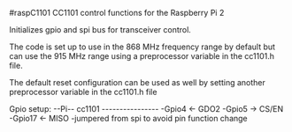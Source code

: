 #raspC1101
CC1101 control functions for the Raspberry Pi 2

Initializes gpio and spi bus for transceiver control.

The code is set up to use in the 868 MHz frequency range by default
but can use the 915 MHz range using a preprocessor variable in the cc1101.h file.

The default reset configuration can be used as well by setting another
preprocessor variable in the cc1101.h file

Gpio setup:
	--Pi--	  cc1101
	----------------
	-Gpio4 	<- GDO2
	-Gpio5 	-> CS/EN
	-Gpio17	<- MISO -jumpered from spi to avoid pin function change
